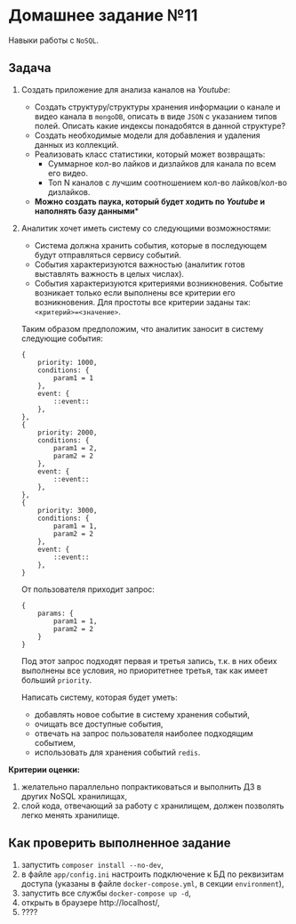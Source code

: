 # Домашнее задание №11
Навыки работы с `NoSQL`.

## Задача
1. Создать приложение для анализа каналов на _Youtube_:
    - Создать структуру/структуры хранения информации о канале и видео канала в `mongoDB`, описать в виде `JSON` с указанием типов полей. Описать какие индексы понадобятся в данной структуре?
    - Создать необходимые модели для добавления и удаления данных из коллекций.
    - Реализовать класс статистики, который может возвращать:
        - Суммарное кол-во лайков и дизлайков для канала по всем его видео.
        - Топ N каналов с лучшим соотношением кол-во лайков/кол-во дизлайков.
    - **Можно создать паука, который будет ходить по _Youtube_ и наполнять базу данными***
1. Аналитик хочет иметь систему со следующими возможностями:
   - Система должна хранить события, которые в последующем будут отправляться сервису событий.
   - События характеризуются важностью (аналитик готов выставлять важность в целых числах).
   - События характеризуются критериями возникновения. Событие возникает только если выполнены все критерии его возникновения. Для простоты все критерии заданы так: `<критерий>=<значение>`.
   
    Таким образом предположим, что аналитик заносит в систему следующие события:
    ```
    {
        priority: 1000,
        conditions: {
            param1 = 1
        },
        event: {
            ::event::
        },
    },
    {
        priority: 2000,
        conditions: {
            param1 = 2,
            param2 = 2
        },
        event: {
            ::event::
        },
    },
    {
        priority: 3000,
        conditions: {
            param1 = 1,
            param2 = 2
        },
        event: {
            ::event::
        },
    }
    ```
    От пользователя приходит запрос:
    ```
    {
        params: {
            param1 = 1,
            param2 = 2
        }
    }
    ```
    Под этот запрос подходят первая и третья запись, т.к. в них обеих выполнены все условия, но приоритетнее третья, так как имеет больший `priority`.
    
    Написать систему, которая будет уметь:
    - добавлять новое событие в систему хранения событий,
    - очищать все доступные события,
    - отвечать на запрос пользователя наиболее подходящим событием,
    - использовать для хранения событий `redis`.

**Критерии оценки:**
1. желательно параллельно попрактиковаться и выполнить ДЗ в других NoSQL хранилищах,
1. слой кода, отвечающий за работу с хранилищем, должен позволять легко менять хранилище.

## Как проверить выполненное задание
1. запустить `composer install --no-dev`,
1. в файле `app/config.ini` настроить подключение к БД по реквизитам доступа (указаны в файле `docker-compose.yml`, в секции `environment`),
1. запустить все службы `docker-compose up -d`,
1. открыть в браузере http://localhost/,
1. ????